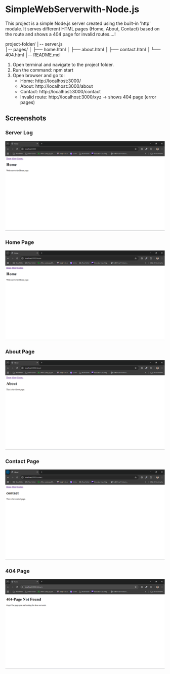 # SimpleWebServerwith-Node.js
This project is a simple Node.js server created using the built-in 'http' module. 
It serves different HTML pages (Home, About, Contact) based on the route 
and shows a 404 page for invalid routes....!

project-folder/
│-- server.js          
│-- pages/
│    ├── home.html
│    ├── about.html
│    ├── contact.html
│    └── 404.html
│-- README.md

1. Open terminal and navigate to the project folder.
2. Run the command: npm start
3. Open browser and go to:
   - Home: http://localhost:3000/
   - About: http://localhost:3000/about
   - Contact: http://localhost:3000/contact
   - Invalid route: http://localhost:3000/xyz → shows 404 page (error pages)

## Screenshots
### Server Log
![serverLog](./screenshots/server.png)

### Home Page
![Home Page](./screenshots/home.png)

### About Page
![About Page](screenshots/about.png)

### Contact Page
![Contact Page](./screenshots/contact.png)

### 404 Page
![404 Page](./screenshots/404.png)
